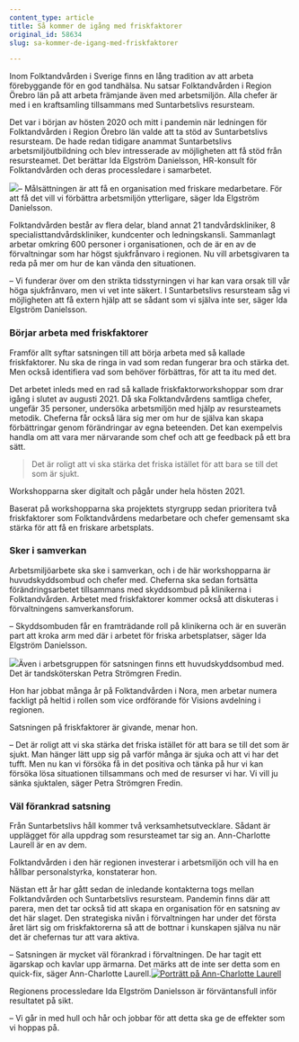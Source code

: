 ```yaml
---
content_type: article
title: Så kommer de igång med friskfaktorer
original_id: 58634
slug: sa-kommer-de-igang-med-friskfaktorer

---
```


Inom Folktandvården i Sverige finns en lång tradition av att arbeta förebyggande för en god tandhälsa. Nu satsar Folktandvården i Region Örebro län på att arbeta främjande även med arbetsmiljön. Alla chefer är med i en kraftsamling tillsammans med Suntarbetslivs resursteam.

Det var i början av hösten 2020 och mitt i pandemin när ledningen för Folktandvården i Region Örebro län valde att ta stöd av Suntarbetslivs resursteam. De hade redan tidigare anammat Suntarbetslivs arbetsmiljöutbildning och blev intresserade av möjligheten att få stöd från resursteamet. Det berättar Ida Elgström Danielsson, HR-konsult för Folktandvården och deras processledare i samarbetet.

[![](https://www.suntarbetsliv.se/wp-content/uploads/2021/08/200x220-IdaElgstromDanielsson.jpg)](https://www.suntarbetsliv.se/wp-content/uploads/2021/08/200x220-IdaElgstromDanielsson.jpg)– Målsättningen är att få en organisation med friskare medarbetare. För att få det vill vi förbättra arbetsmiljön ytterligare, säger Ida Elgström Danielsson.

Folktandvården består av flera delar, bland annat 21 tandvårdskliniker, 8 specialisttandvårdskliniker, kundcenter och ledningskansli. Sammanlagt arbetar omkring 600 personer i organisationen, och de är en av de förvaltningar som har högst sjukfrånvaro i regionen. Nu vill arbetsgivaren ta reda på mer om hur de kan vända den situationen.

– Vi funderar över om den strikta tidsstyrningen vi har kan vara orsak till vår höga sjukfrånvaro, men vi vet inte säkert. I Suntarbetslivs resursteam såg vi möjligheten att få extern hjälp att se sådant som vi själva inte ser, säger Ida Elgström Danielsson.

### Börjar arbeta med friskfaktorer

Framför allt syftar satsningen till att börja arbeta med så kallade friskfaktorer. Nu ska de ringa in vad som redan fungerar bra och stärka det. Men också identifiera vad som behöver förbättras, för att ta itu med det.

Det arbetet inleds med en rad så kallade friskfaktorworkshoppar som drar igång i slutet av augusti 2021. Då ska Folktandvårdens samtliga chefer, ungefär 35 personer, undersöka arbetsmiljön med hjälp av resursteamets metodik. Cheferna får också lära sig mer om hur de själva kan skapa förbättringar genom förändringar av egna beteenden. Det kan exempelvis handla om att vara mer närvarande som chef och att ge feedback på ett bra sätt.

> Det är roligt att vi ska stärka det friska istället för att bara se till det som är sjukt.

Workshopparna sker digitalt och pågår under hela hösten 2021.

Baserat på workshopparna ska projektets styrgrupp sedan prioritera två friskfaktorer som Folktandvårdens medarbetare och chefer gemensamt ska stärka för att få en friskare arbetsplats.

### Sker i samverkan

Arbetsmiljöarbete ska ske i samverkan, och i de här workshopparna är huvudskyddsombud och chefer med. Cheferna ska sedan fortsätta förändringsarbetet tillsammans med skyddsombud på klinikerna i Folktandvården. Arbetet med friskfaktorer kommer också att diskuteras i förvaltningens samverkansforum.

– Skyddsombuden får en framträdande roll på klinikerna och är en suverän part att kroka arm med där i arbetet för friska arbetsplatser, säger Ida Elgström Danielsson.

[![](https://www.suntarbetsliv.se/wp-content/uploads/2021/08/200x220-petra-stromgren-fredin.jpg)](https://www.suntarbetsliv.se/wp-content/uploads/2021/08/200x220-petra-stromgren-fredin.jpg)Även i arbetsgruppen för satsningen finns ett huvudskyddsombud med. Det är tandsköterskan Petra Strömgren Fredin.

Hon har jobbat många år på Folktandvården i Nora, men arbetar numera fackligt på heltid i rollen som vice ordförande för Visions avdelning i regionen.

Satsningen på friskfaktorer är givande, menar hon.

– Det är roligt att vi ska stärka det friska istället för att bara se till det som är sjukt. Man hänger lätt upp sig på varför många är sjuka och att vi har det tufft. Men nu kan vi försöka få in det positiva och tänka på hur vi kan försöka lösa situationen tillsammans och med de resurser vi har. Vi vill ju sänka sjuktalen, säger Petra Strömgren Fredin.

### Väl förankrad satsning

Från Suntarbetslivs håll kommer två verksamhetsutvecklare. Sådant är upplägget för alla uppdrag som resursteamet tar sig an. Ann-Charlotte Laurell är en av dem.

Folktandvården i den här regionen investerar i arbetsmiljön och vill ha en hållbar personalstyrka, konstaterar hon.

Nästan ett år har gått sedan de inledande kontakterna togs mellan Folktandvården och Suntarbetslivs resursteam. Pandemin finns där att parera, men det tar också tid att skapa en organisation för en satsning av det här slaget. Den strategiska nivån i förvaltningen har under det första året lärt sig om friskfaktorerna så att de bottnar i kunskapen själva nu när det är chefernas tur att vara aktiva.

– Satsningen är mycket väl förankrad i förvaltningen. De har tagit ett ägarskap och kavlar upp ärmarna. Det märks att de inte ser detta som en quick-fix, säger Ann-Charlotte Laurell.[![Porträtt på Ann-Charlotte Laurell](https://www.suntarbetsliv.se/wp-content/uploads/2021/05/Ann-Charlotte_Laurell_20181017-Suntarbetsliv-_5528_ljusa-1_Red_200x220.jpg)](https://www.suntarbetsliv.se/wp-content/uploads/2021/05/Ann-Charlotte_Laurell_20181017-Suntarbetsliv-_5528_ljusa-1_Red_200x220.jpg)

Regionens processledare Ida Elgström Danielsson är förväntansfull inför resultatet på sikt.

– Vi går in med hull och hår och jobbar för att detta ska ge de effekter som vi hoppas på.

